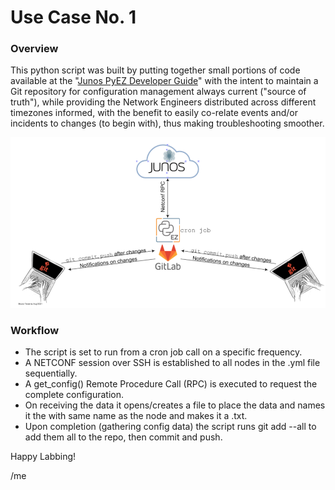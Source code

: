 # Use Case No. 1

### Overview
This python script was built by putting together small portions of code available at the "[Junos PyEZ Developer Guide](https://www.juniper.net/documentation/en_US/junos-pyez/information-products/pathway-pages/junos-pyez-developer-guide.html)" with the intent to maintain a Git repository for configuration management always current ("source of truth"), while providing the Network Engineers distributed across different timezones informed, with the benefit to easily co-relate events and/or incidents to changes (to begin with), thus making troubleshooting smoother.

![Example No.1 Diagram](/images/ex-no1.png)

### Workflow
* The script is set to run from a cron job call on a specific frequency.
* A NETCONF session over SSH is established to all nodes in the .yml file sequentially.
* A get_config() Remote Procedure Call (RPC) is executed to request the complete configuration.
* On receiving the data it opens/creates a file to place the data and names it the with same name as the node and makes it a .txt. 
* Upon completion (gathering config data) the script runs git add --all to  add them all to the repo, then commit and push.

Happy Labbing!

/me
